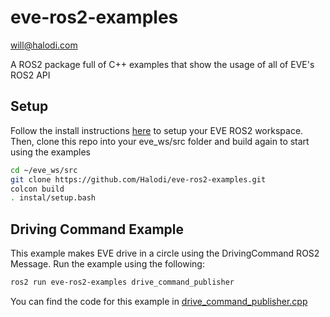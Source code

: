 # eve-ros2-examples
will@halodi.com

A ROS2 package full of C++ examples that show the usage of all of EVE's ROS2 API

## Setup
Follow the install instructions [here](https://github.com/Halodi/halodi-controller-simulation-api) to setup your EVE ROS2 workspace. Then, clone this repo into your eve_ws/src folder
and build again to start using the examples
```bash
cd ~/eve_ws/src
git clone https://github.com/Halodi/eve-ros2-examples.git
colcon build
. instal/setup.bash
```

## Driving Command Example
This example makes EVE drive in a circle using the DrivingCommand ROS2 Message. Run the example using the following:
```bash
ros2 run eve-ros2-examples drive_command_publisher
```
You can find the code for this example in [drive_command_publisher.cpp](./src/drive_command_publisher.cpp)
